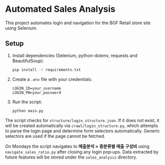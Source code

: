 # Automated Sales Analysis

This project automates login and navigation for the BGF Retail store site using Selenium.

## Setup

1. Install dependencies (Selenium, python-dotenv, requests and BeautifulSoup):
   ```bash
   pip install -r requirements.txt
   ```
2. Create a `.env` file with your credentials:
   ```
   LOGIN_ID=your_username
   LOGIN_PW=your_password
   ```
3. Run the script:
   ```bash
   python main.py
   ```

The script checks for `structure/login_structure.json`. If it does not exist, it will be created automatically via `crawl/login_structure.py`, which attempts to parse the login page and determine form selectors automatically. Generic selectors are used if the page cannot be fetched.

On Mondays the script navigates to **매출분석 > 중분류별 매출 구성비** using `navigate_sales_ratio.py` after closing any login pop‑ups.
Data extracted by future features will be stored under the `sales_analysis` directory.
